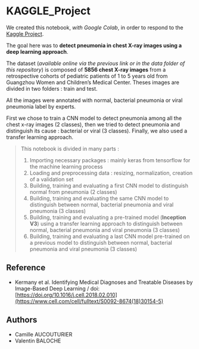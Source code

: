 # KAGGLE_Project
We created this notebook, *with Google Colab*, in order to respond to the [Kaggle Project](https://www.kaggle.com/paultimothymooney/chest-xray-pneumonia).

The goal here was to **detect pneumonia in chest X-ray images using a deep learning approach**.

The dataset (*available online via the previous link or in the data folder of this repository*) is composed of **5856 chest X-ray images** from a retrospective cohorts of pediatric patients of 1 to 5 years old from Guangzhou Women and Children’s Medical Center. Theses images are divided in two folders : train and test. 

All the images were annotated with normal, bacterial pneumonia or viral pneumonia label by experts.

First we chose to train a CNN model to detect pneumonia among all the chest x-ray images (2 classes), then we tried to detect pneumonia and distinguish its cause : bacterial or viral (3 classes). Finally, we also used a transfer learning approach. 


> This notebook is divided in many parts :
> 1. Importing necessary packages : mainly keras from tensorflow for the machine learning process
> 2. Loading and preprocessing data : resizing, normalization, creation of a validation set
> 3. Building, training and evaluating a first CNN model to distinguish normal from pneumonia (2 classes)
> 4. Building, training and evaluating the same CNN model to distinguish between normal, bacterial pneumonia and viral pneumonia (3 classes)
> 5. Building, training and evaluating a pre-trained model (**Inception V3**) using a transfer learning approach to distinguish between normal, bacterial pneumonia and viral pneumonia (3 classes)
> 6. Building, training and evaluating a last CNN model pre-trained on a previous model to distinguish between normal, bacterial pneumonia and viral pneumonia (3 classes)


## Reference
- Kermany et al. Identifying Medical Diagnoses and Treatable Diseases by Image-Based Deep Learning / doi: [https://doi.org/10.1016/j.cell.2018.02.010](https://www.cell.com/cell/fulltext/S0092-8674(18)30154-5)


## Authors
- Camille AUCOUTURIER
- Valentin BALOCHE
